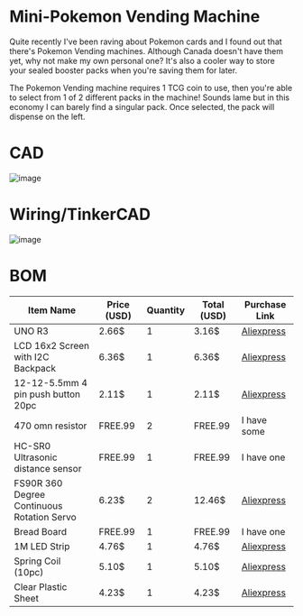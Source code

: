 # Mini-Pokemon Vending Machine

Quite recently I've been raving about Pokemon cards and I found out that there's Pokemon Vending machines. Although Canada doesn't have them yet, why not make my own personal one? It's also a cooler way to store your sealed booster packs when you're saving them for later. 

The Pokemon Vending machine requires 1 TCG coin to use, then you're able to select from 1 of 2 different packs in the machine! Sounds lame but in this economy I can barely find a singular pack. Once selected, the pack will dispense on the left.

# CAD
![image](https://github.com/user-attachments/assets/0f035852-cb4c-49f3-a109-387170124fca)

# Wiring/TinkerCAD
![image](https://github.com/user-attachments/assets/32c38c4b-4098-4d50-aa19-b4dcedf4bf32)

# BOM
| Item Name             | Price (USD) | Quantity | Total (USD) | Purchase Link | 
|-----------------------|-------------|----------|-------------|----------------|
| UNO R3 | 2.66$ | 1 | 3.16$ | [Aliexpress](https://www.aliexpress.com/item/1005007067378319.html?spm=a2g0o.productlist.main.4.6b0fErgqErgqXu&algo_pvid=b32ccc55-d85d-4c80-8091-4c372448cec3&algo_exp_id=b32ccc55-d85d-4c80-8091-4c372448cec3-3&pdp_ext_f=%7B%22order%22%3A%22374%22%2C%22eval%22%3A%221%22%7D&pdp_npi=4%40dis%21CAD%214.41%213.71%21%21%2122.52%2118.94%21%402101c5ac17509895916125615e9753%2112000045860150383%21sea%21CA%210%21ABX&curPageLogUid=fa7TvALOH2tl&utparam-url=scene%3Asearch%7Cquery_from%3A#nav-review) |
| LCD 16x2 Screen with I2C Backpack | 6.36$ | 1 | 6.36$ | [Aliexpress](https://www.aliexpress.com/item/1005007531187322.html?spm=a2g0o.productlist.main.1.5d784ce5eyOWNG&algo_pvid=fc00ab46-3df4-496d-a3c0-24d5391c7037&algo_exp_id=fc00ab46-3df4-496d-a3c0-24d5391c7037-0&pdp_ext_f=%7B%22order%22%3A%22581%22%2C%22eval%22%3A%221%22%7D&pdp_npi=4%40dis%21USD%216.36%213.57%21%21%2145.31%2125.44%21%402103244817509897529692273e72c6%2112000041176830269%21sea%21CA%210%21ABX&curPageLogUid=utnPviOnJtLh&utparam-url=scene%3Asearch%7Cquery_from%3A) |
| 12-12-5.5mm 4 pin push button 20pc | 2.11$ | 1 | 2.11$ | [Aliexpress](https://www.aliexpress.com/item/1005008563113806.html?spm=a2g0o.productlist.main.6.206563b7uoMEs2&aem_p4p_detail=2025062619055115499861486789480002718449&algo_pvid=655292de-6578-4500-9a6d-94f83ff5c00c&algo_exp_id=655292de-6578-4500-9a6d-94f83ff5c00c-5&pdp_ext_f=%7B%22order%22%3A%2212%22%2C%22eval%22%3A%221%22%7D&pdp_npi=4%40dis%21USD%212.03%211.53%21%21%212.03%211.53%21%40210308a417509899514817291e3594%2112000045733129472%21sea%21CA%210%21ABX&curPageLogUid=mBIFI1iJpsHx&utparam-url=scene%3Asearch%7Cquery_from%3A&search_p4p_id=2025062619055115499861486789480002718449_2)
| 470 omn resistor | FREE.99 | 2 | FREE.99 | I have some |
| HC-SR0 Ultrasonic distance sensor | FREE.99 | 1 | FREE.99 | I have one |
| FS90R 360 Degree Continuous Rotation Servo | 6.23$ | 2 | 12.46$ | [Aliexpress](https://www.aliexpress.com/item/1005007439824299.html?spm=a2g0o.productlist.main.13.75c1136aYXykco&algo_pvid=96939440-a71b-4739-8a87-f204329a0537&algo_exp_id=96939440-a71b-4739-8a87-f204329a0537-12&pdp_ext_f=%7B%22order%22%3A%2240%22%2C%22eval%22%3A%221%22%7D&pdp_npi=4%40dis%21USD%2120.16%216.23%21%21%21143.69%2144.41%21%402101c5bf17509905110702527e8b98%2112000040885981780%21sea%21CA%210%21ABX&curPageLogUid=BWrtsj1nJjWf&utparam-url=scene%3Asearch%7Cquery_from%3A) |
| Bread Board | FREE.99 | 1 | FREE.99 | I have one |
| 1M LED Strip | 4.76$ | 1 | 4.76$ | [Aliexpress](https://www.aliexpress.com/item/2036819167.html?spm=a2g0o.productlist.main.2.41212b7f5u06iu&aem_p4p_detail=202506261921121645690288440000002720352&algo_pvid=1a345e91-ea4b-4e8e-b47f-c4fcb56746ca&algo_exp_id=1a345e91-ea4b-4e8e-b47f-c4fcb56746ca-1&pdp_ext_f=%7B%22order%22%3A%225987%22%2C%22eval%22%3A%221%22%7D&pdp_npi=4%40dis%21USD%214.50%212.65%21%21%214.50%212.65%21%40210308a417509908727244730e359c%2112000033705280747%21sea%21CA%210%21ABX&curPageLogUid=p8OmJoUnrPnH&utparam-url=scene%3Asearch%7Cquery_from%3A&search_p4p_id=202506261921121645690288440000002720352_1)|
| Spring Coil (10pc) | 5.10$ | 1 | 5.10$ | [Aliexpress](https://www.aliexpress.com/item/1005002799102318.html?spm=a2g0o.productlist.main.6.50079beeEcilm2&aem_p4p_detail=202506261935274393388435789880002721047&algo_pvid=5a70a28a-4907-4d4c-b71b-6398590903ee&algo_exp_id=5a70a28a-4907-4d4c-b71b-6398590903ee-5&pdp_ext_f=%7B%22order%22%3A%221045%22%2C%22eval%22%3A%221%22%7D&pdp_npi=4%40dis%21USD%213.32%212.82%21%21%213.32%212.82%21%402101c67a17509917272356774ee901%2112000022238159111%21sea%21CA%210%21ABX&curPageLogUid=oGE0vX9NHgnu&utparam-url=scene%3Asearch%7Cquery_from%3A&search_p4p_id=202506261935274393388435789880002721047_2) |
| Clear Plastic Sheet | 4.23$ | 1 | 4.23$ | [Aliexpress](https://www.aliexpress.com/item/1005007362097803.html?spm=a2g0o.productlist.main.3.5e0e4408mSyeYu&algo_pvid=b9b7082a-9f72-49ee-9dd3-46f1466eadcb&algo_exp_id=b9b7082a-9f72-49ee-9dd3-46f1466eadcb-2&pdp_ext_f=%7B%22order%22%3A%22391%22%2C%22eval%22%3A%221%22%7D&pdp_npi=4%40dis%21USD%2113.90%214.23%21%21%2199.04%2130.11%21%402103244b17509921407302998ece44%2112000040431017713%21sea%21CA%210%21ABX&curPageLogUid=V1hjcf34dqUL&utparam-url=scene%3Asearch%7Cquery_from%3A) |
